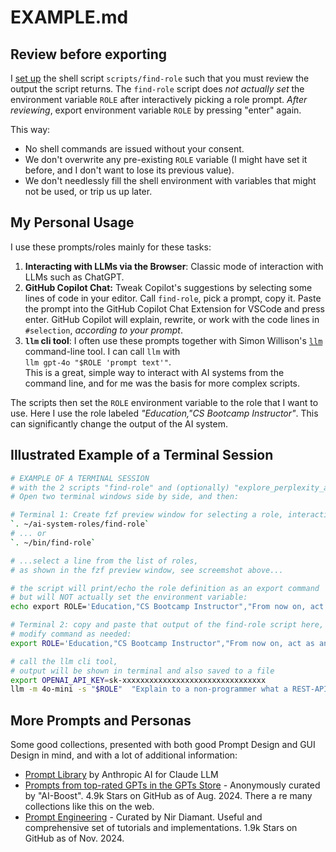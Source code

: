 # EXAMPLE.md

## Review before exporting

I [set up](USAGE.md) the shell script `scripts/find-role` such that you must review the output the script returns. The `find-role` script  does _not actually set_ the environment variable `ROLE` after interactively picking a role prompt. _After reviewing_, export environment variable `ROLE` by pressing "enter" again.

This way:

- No shell commands are issued without your consent.
- We don't overwrite any pre-existing `ROLE` variable (I might have set it before, and I don't want to lose its previous value).
- We don't needlessly fill the shell environment with variables that might not be used, or trip us up later.

## My Personal Usage

I use these prompts/roles mainly for these tasks:

1. **Interacting with LLMs via the Browser**: Classic mode of interaction with LLMs such as ChatGPT.
2. **GitHub Copilot Chat:** Tweak Copilot's suggestions by selecting some lines of code in your editor. Call `find-role`, pick a prompt, copy it. Paste the prompt into the GitHub Copilot Chat Extension for VSCode and press enter. GitHub Copilot will explain, rewrite, or work with  the code lines in `#selection`, _according to your prompt_.
3. **`llm` cli tool**: I often use these prompts together with Simon Willison's [`llm`](https://github.com/simonw/llm/) command-line tool. I can call `llm` with  
   `llm gpt-4o "$ROLE 'prompt text'"`.  
   This is a great, simple way to interact with AI systems from the command line, and for me was the basis for more complex scripts.

The scripts then set the `ROLE` environment variable to the role that I want to use. Here I use the role labeled _"Education,"CS Bootcamp Instructor"_. This can significantly change the output of the AI system.

## Illustrated Example of a Terminal Session

```bash
# EXAMPLE OF A TERMINAL SESSION 
# with the 2 scripts "find-role" and (optionally) "explore_perplexity_api.py".
# Open two terminal windows side by side, and then:

# Terminal 1: Create fzf preview window for selecting a role, interactively
`. ~/ai-system-roles/find-role`
# ... or
`. ~/bin/find-role`

# ...select a line from the list of roles, 
# as shown in the fzf preview window, see screemshot above...

# the script will print/echo the role definition as an export command
# but will NOT actually set the environment variable:
echo export ROLE='Education,"CS Bootcamp Instructor","From now on, act as an instructor in a computer science bootcamp, teaching algorithms to beginners. You will provide code examples using the Python programming language. First, start briefly explaining what the user asked for, and continue giving simple examples. Later, wait for my prompt for additional questions. Then you explain and give code examples. Whenever possible include corresponding visualizations as ASCII art."';

# Terminal 2: copy and paste that output of the find-role script here, 
# modify command as needed:
export ROLE='Education,"CS Bootcamp Instructor","From now on, act as an instructor...';

# call the llm cli tool, 
# output will be shown in terminal and also saved to a file 
export OPENAI_API_KEY=sk-xxxxxxxxxxxxxxxxxxxxxxxxxxxxxxxx
llm -m 4o-mini -s "$ROLE"  "Explain to a non-programmer what a REST-API is"  | tee > /var/tmp/rest-explanation.txt
```

## More Prompts and Personas

Some good collections, presented with both good Prompt Design and GUI Design in mind, and with a lot of additional information:

- [Prompt Library](https://docs.anthropic.com/claude/prompt-library) by Anthropic AI for Claude LLM
- [Prompts from top-rated GPTs in the GPTs Store](https://github.com/ai-boost/awesome-prompts) - Anonymously curated by "AI-Boost". 4.9k Stars on GitHub as of Aug. 2024. There a re many collections like this on the web.
- [Prompt Engineering](https://github.com/NirDiamant/Prompt_Engineering) - Curated by Nir Diamant. Useful and comprehensive set of tutorials and implementations. 1.9k Stars on GitHub as of Nov. 2024.
